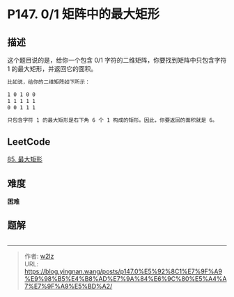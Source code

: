 # P147. 0/1 矩阵中的最大矩形


<!--more-->

## 描述

这个题目说的是，给你一个包含 0/1 字符的二维矩阵，你要找到矩阵中只包含字符 1 的最大矩形，并返回它的面积。

```markdown
比如说，给你的二维矩阵如下所示：

1 0 1 0 0
1 1 1 1 1
0 0 1 1 1

只包含字符 1 的最大矩形是右下角 6 个 1 构成的矩形。因此，你要返回的面积就是 6。
```

## LeetCode

[85. 最大矩形](https://leetcode.cn/problems/maximal-rectangle/description/)

## 难度

**困难**

## 题解

```java

```


---

> 作者: [w2lz](https://github.com/w2lz)  
> URL: https://blog.yingnan.wang/posts/p147.0%E5%92%8C1%E7%9F%A9%E9%98%B5%E4%B8%AD%E7%9A%84%E6%9C%80%E5%A4%A7%E7%9F%A9%E5%BD%A2/  

